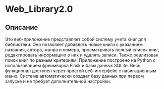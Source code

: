 # Web_Library2.0

## Описание
Это веб-приложение представляет собой систему учета книг для библиотеки. Оно позволяет добавлять новые книги с указанием названия, автора, жанра и номера, просматривать полный список книг, редактировать информацию о них и удалять записи. Также реализован поиск книг по разным критериям. Приложение построено на Python с использованием фреймворка Flask и базы данных SQLite. Весь функционал доступен через простой веб-интерфейс с навигационным меню. Система автоматически создает базу данных при первом запуске и не требует дополнительной настройки.
